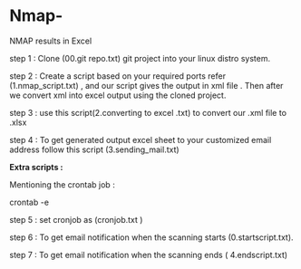 # Nmap-
NMAP results in Excel 

step 1 : Clone (00.git repo.txt) git project into your linux distro system.

step 2 : Create a script based on your required ports refer (1.nmap_script.txt) , and our script gives the output in xml file .
         Then after we convert xml into excel output using the cloned project.

step 3 : use this script(2.converting to excel .txt) to convert our .xml file to .xlsx 

step 4 : To get generated output excel sheet to your customized email address follow this script (3.sending_mail.txt)


**Extra scripts :** 
  
 Mentioning the crontab job :

crontab -e 

  step 5 : set cronjob as (cronjob.txt ) 
  
  step 6 : To get email notification when the scanning starts  (0.startscript.txt).
  
  step 7 : To get email notification when the scanning ends ( 4.endscript.txt) 
